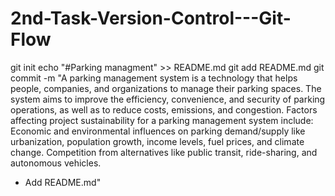 # 2nd-Task-Version-Control---Git-Flow
git init
echo "#Parking managment" >> README.md
git add README.md
git commit -m "A parking management system is a technology that helps people, companies, and organizations to manage their parking spaces.
The system aims to improve the efficiency, convenience, and security of parking operations, as well as to reduce costs, emissions, and congestion.
Factors affecting project sustainability for a parking management system include:
Economic and environmental influences on parking demand/supply like urbanization, population growth, income levels, fuel prices, and climate change.
Competition from alternatives like public transit, ride-sharing, and autonomous vehicles.

 - Add README.md"
